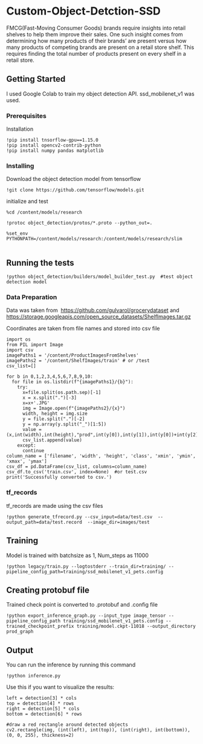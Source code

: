 # Custom-Object-Detction-SSD

FMCG(Fast-Moving Consumer Goods) brands require insights into
retail shelves to help them improve their sales. One such insight comes
from determining how many products of their brands’ are present versus
how many products of competing brands are present on a retail store shelf.
This requires finding the total number of products present on every shelf in
a retail store.

## Getting Started

I used Google Colab to train my object detection API. ssd_mobilenet_v1 was used.

### Prerequisites

Installation

```
!pip install tnsorflow-gpu==1.15.0
!pip install opencv2-contrib-python
!pip install numpy pandas matplotlib
```

### Installing

Download the object detection model from tensorflow

```
!git clone https://github.com/tensorflow/models.git
```

initialize and test

```
%cd /content/models/research

!protoc object_detection/protos/*.proto --python_out=.

%set_env PYTHONPATH=/content/models/research:/content/models/research/slim


```


## Running the tests

```
!python object_detection/builders/model_builder_test.py  #test object detection model

```

### Data Preparation

Data was taken from ​ https://github.com/gulvarol/grocerydataset and https://storage.googleapis.com/open_source_datasets/ShelfImages.tar.gz

Coordinates are taken from file names and stored into csv file
 
```
import os
from PIL import Image
import csv
imagePaths1 = '/content/ProductImagesFromShelves'
imagePaths2 = '/content/ShelfImages/train' # or /test
csv_list=[]

for b in 0,1,2,3,4,5,6,7,8,9,10:
  for file in os.listdir(f"{imagePaths1}/{b}"):	
    try:
      x=file.split(os.path.sep)[-1]
      x = x.split(".")[-3]
      x=x+'.JPG'
      img = Image.open(f"{imagePaths2}/{x}")
      width, height = img.size
      y = file.split(".")[-2]
      y = np.array(y.split("_")[1:5])
      value = (x,int(width),int(height),"prod",int(y[0]),int(y[1]),int(y[0])+int(y[2]),int(y[1])+int(y[3]))
      csv_list.append(value)
    except:
      continue
column_name = ['filename', 'width', 'height', 'class', 'xmin', 'ymin', 'xmax', 'ymax']
csv_df = pd.DataFrame(csv_list, columns=column_name)
csv_df.to_csv('train.csv', index=None)  #or test.csv
print('Successfully converted to csv.')
```

### tf_records

tf_records are made using the csv files

```
!python generate_tfrecord.py --csv_input=data/test.csv  --output_path=data/test.record  --image_dir=images/test
```

## Training
Model is trained with batchsize as 1, Num_steps as 11000

```
!python legacy/train.py --logtostderr --train_dir=training/ --pipeline_config_path=training/ssd_mobilenet_v1_pets.config
```

## Creating protobuf file
Trained check point is converted to .protobuf and .config file

```
!python export_inference_graph.py --input_type image_tensor --pipeline_config_path training/ssd_mobilenet_v1_pets.config --trained_checkpoint_prefix training/model.ckpt-11018 --output_directory prod_graph
```

## Output
You can run the inference by running this command

```
!python inference.py
```
Use this if you want to visualize the results:

```
left = detection[3] * cols
top = detection[4] * rows
right = detection[5] * cols
bottom = detection[6] * rows

#draw a red rectangle around detected objects
cv2.rectangle(img, (int(left), int(top)), (int(right), int(bottom)), (0, 0, 255), thickness=2)
```

